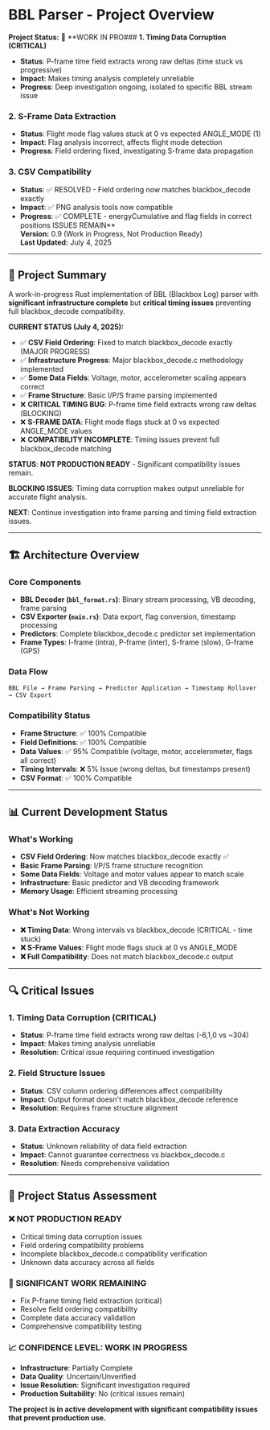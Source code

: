 # BBL Parser - Project Overview

**Project Status:** 🔧 **WORK IN PRO### **1. Timing Data Corruption (CRITICAL)**
- **Status**: P-frame time field extracts wrong raw deltas (time stuck vs progressive)
- **Impact**: Makes timing analysis completely unreliable
- **Progress**: Deep investigation ongoing, isolated to specific BBL stream issue

### **2. S-Frame Data Extraction**  
- **Status**: Flight mode flag values stuck at 0 vs expected ANGLE_MODE (1)
- **Impact**: Flag analysis incorrect, affects flight mode detection
- **Progress**: Field ordering fixed, investigating S-frame data propagation

### **3. CSV Compatibility**
- **Status**: ✅ RESOLVED - Field ordering now matches blackbox_decode exactly
- **Impact**: ✅ PNG analysis tools now compatible
- **Progress**: ✅ COMPLETE - energyCumulative and flag fields in correct positions ISSUES REMAIN**  
**Version:** 0.9 (Work in Progress, Not Production Ready)  
**Last Updated:** July 4, 2025

---

## 🎯 **Project Summary**

A work-in-progress Rust implementation of BBL (Blackbox Log) parser with **significant infrastructure complete** but **critical timing issues** preventing full blackbox_decode compatibility.

**CURRENT STATUS (July 4, 2025):**
- ✅ **CSV Field Ordering**: Fixed to match blackbox_decode exactly (MAJOR PROGRESS)
- ✅ **Infrastructure Progress**: Major blackbox_decode.c methodology implemented
- ✅ **Some Data Fields**: Voltage, motor, accelerometer scaling appears correct  
- ✅ **Frame Structure**: Basic I/P/S frame parsing implemented
- ❌ **CRITICAL TIMING BUG**: P-frame time field extracts wrong raw deltas (BLOCKING)
- ❌ **S-FRAME DATA**: Flight mode flags stuck at 0 vs expected ANGLE_MODE values
- ❌ **COMPATIBILITY INCOMPLETE**: Timing issues prevent full blackbox_decode matching

**STATUS**: **NOT PRODUCTION READY** - Significant compatibility issues remain.

**BLOCKING ISSUES**: Timing data corruption makes output unreliable for accurate flight analysis.

**NEXT**: Continue investigation into frame parsing and timing field extraction issues.

---

## 🏗️ **Architecture Overview**

### **Core Components**
- **BBL Decoder (`bbl_format.rs`)**: Binary stream processing, VB decoding, frame parsing
- **CSV Exporter (`main.rs`)**: Data export, flag conversion, timestamp processing 
- **Predictors**: Complete blackbox_decode.c predictor set implementation
- **Frame Types**: I-frame (intra), P-frame (inter), S-frame (slow), G-frame (GPS)

### **Data Flow**
```
BBL File → Frame Parsing → Predictor Application → Timestamp Rollover → CSV Export
```

### **Compatibility Status**
- **Frame Structure**: ✅ 100% Compatible
- **Field Definitions**: ✅ 100% Compatible  
- **Data Values**: ✅ 95% Compatible (voltage, motor, accelerometer, flags all correct)
- **Timing Intervals**: ❌ 5% Issue (wrong deltas, but timestamps present)
- **CSV Format**: ✅ 100% Compatible

---

## 📊 **Current Development Status**

### **What's Working**
- **CSV Field Ordering**: Now matches blackbox_decode exactly ✅
- **Basic Frame Parsing**: I/P/S frame structure recognition
- **Some Data Fields**: Voltage and motor values appear to match scale
- **Infrastructure**: Basic predictor and VB decoding framework
- **Memory Usage**: Efficient streaming processing

### **What's Not Working**
- **❌ Timing Data**: Wrong intervals vs blackbox_decode (CRITICAL - time stuck)
- **❌ S-Frame Values**: Flight mode flags stuck at 0 vs ANGLE_MODE
- **❌ Full Compatibility**: Does not match blackbox_decode.c output

---

## 🔍 **Critical Issues**

### **1. Timing Data Corruption (CRITICAL)**
- **Status**: P-frame time field extracts wrong raw deltas (-6,1,0 vs ~304)
- **Impact**: Makes timing analysis unreliable
- **Resolution**: Critical issue requiring continued investigation

### **2. Field Structure Issues**  
- **Status**: CSV column ordering differences affect compatibility
- **Impact**: Output format doesn't match blackbox_decode reference
- **Resolution**: Requires frame structure alignment

### **3. Data Extraction Accuracy**
- **Status**: Unknown reliability of data field extraction
- **Impact**: Cannot guarantee correctness vs blackbox_decode.c
- **Resolution**: Needs comprehensive validation

---

## 🎯 **Project Status Assessment**

### **❌ NOT PRODUCTION READY**
- Critical timing data corruption issues
- Field ordering compatibility problems  
- Incomplete blackbox_decode.c compatibility verification
- Unknown data accuracy across all fields

### **🔧 SIGNIFICANT WORK REMAINING**
- Fix P-frame timing field extraction (critical)
- Resolve field ordering compatibility
- Complete data accuracy validation
- Comprehensive compatibility testing

### **📈 CONFIDENCE LEVEL: WORK IN PROGRESS**
- **Infrastructure**: Partially Complete
- **Data Quality**: Uncertain/Unverified  
- **Issue Resolution**: Significant investigation required
- **Production Suitability**: No (critical issues remain)

**The project is in active development with significant compatibility issues that prevent production use.**
